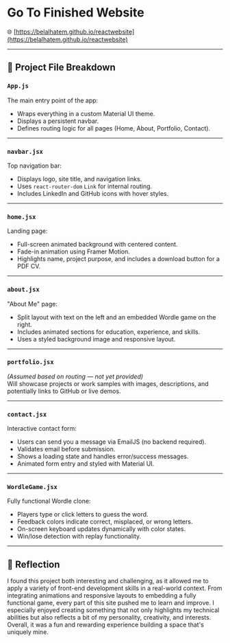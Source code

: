 # Go To Finished Website

🌐 [https://belalhatem.github.io/reactwebsite](https://belalhatem.github.io/reactwebsite)

---

## 📁 Project File Breakdown

### `App.js`
The main entry point of the app:
- Wraps everything in a custom Material UI theme.
- Displays a persistent navbar.
- Defines routing logic for all pages (Home, About, Portfolio, Contact).

---

### `navbar.jsx`
Top navigation bar:
- Displays logo, site title, and navigation links.
- Uses `react-router-dom` `Link` for internal routing.
- Includes LinkedIn and GitHub icons with hover styles.

---

### `home.jsx`
Landing page:
- Full-screen animated background with centered content.
- Fade-in animation using Framer Motion.
- Highlights name, project purpose, and includes a download button for a PDF CV.

---

### `about.jsx`
"About Me" page:
- Split layout with text on the left and an embedded Wordle game on the right.
- Includes animated sections for education, experience, and skills.
- Uses a styled background image and responsive layout.

---

### `portfolio.jsx`
*(Assumed based on routing — not yet provided)*  
Will showcase projects or work samples with images, descriptions, and potentially links to GitHub or live demos.

---

### `contact.jsx`
Interactive contact form:
- Users can send you a message via EmailJS (no backend required).
- Validates email before submission.
- Shows a loading state and handles error/success messages.
- Animated form entry and styled with Material UI.

---

### `WordleGame.jsx`
Fully functional Wordle clone:
- Players type or click letters to guess the word.
- Feedback colors indicate correct, misplaced, or wrong letters.
- On-screen keyboard updates dynamically with color states.
- Win/lose detection with replay functionality.

---

## 💬 Reflection

I found this project both interesting and challenging, as it allowed me to apply a variety of front-end development skills in a real-world context. From integrating animations and responsive layouts to embedding a fully functional game, every part of this site pushed me to learn and improve. I especially enjoyed creating something that not only highlights my technical abilities but also reflects a bit of my personality, creativity, and interests. Overall, it was a fun and rewarding experience building a space that's uniquely mine.
